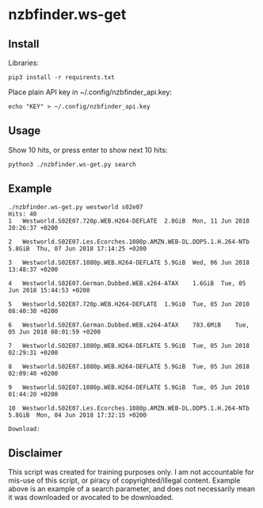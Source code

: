# nzbfinder.ws-get

## Install

Libraries:

```pip3 install -r requirents.txt```

Place plain API key in ~/.config/nzbfinder_api.key:

```echo "KEY" > ~/.config/nzbfinder_api.key```

## Usage

Show 10 hits, or press enter to show next 10 hits:

```python3 ./nzbfinder.ws-get.py search```




## Example

```
./nzbfinder.ws-get.py westworld s02e07
Hits: 40
1	Westworld.S02E07.720p.WEB.H264-DEFLATE	2.0GiB	Mon, 11 Jun 2018 20:26:37 +0200

2	Westworld.S02E07.Les.Ecorches.1080p.AMZN.WEB-DL.DDP5.1.H.264-NTb	5.8GiB	Thu, 07 Jun 2018 17:14:25 +0200

3	Westworld.S02E07.1080p.WEB.H264-DEFLATE	5.9GiB	Wed, 06 Jun 2018 13:48:37 +0200

4	Westworld.S02E07.German.Dubbed.WEB.x264-ATAX	1.6GiB	Tue, 05 Jun 2018 15:44:53 +0200

5	Westworld.S02E07.720p.WEB.H264-DEFLATE	1.9GiB	Tue, 05 Jun 2018 08:40:30 +0200

6	Westworld.S02E07.German.Dubbed.WEB.x264-ATAX	783.6MiB	Tue, 05 Jun 2018 08:01:59 +0200

7	Westworld.S02E07.1080p.WEB.H264-DEFLATE	5.9GiB	Tue, 05 Jun 2018 02:29:31 +0200

8	Westworld.S02E07.1080p.WEB.H264-DEFLATE	5.9GiB	Tue, 05 Jun 2018 02:09:40 +0200

9	Westworld.S02E07.1080p.WEB.H264-DEFLATE	5.9GiB	Tue, 05 Jun 2018 01:44:20 +0200

10	Westworld.S02E07.Les.Ecorches.1080p.AMZN.WEB-DL.DDP5.1.H.264-NTb	5.8GiB	Mon, 04 Jun 2018 17:32:15 +0200

Download: 
```

## Disclaimer

This script was created for training purposes only. I am not accountable for mis-use of this script, or piracy of 
copyrighted/illegal content. Example above is an example of a search parameter, and does not necessarily mean it was downloaded or avocated to be downloaded.
